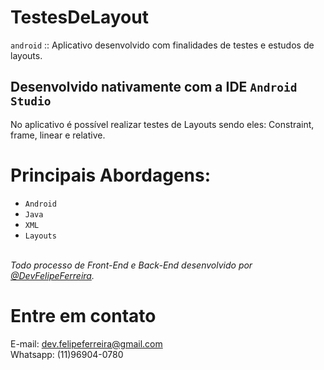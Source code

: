 # TestesDeLayout
``android`` :: Aplicativo desenvolvido com finalidades de testes e estudos de layouts. 

## Desenvolvido nativamente com a IDE  ``Android Studio``

No aplicativo é possível realizar testes de Layouts sendo eles: Constraint, frame, linear e relative. 

# Principais Abordagens:

- ``Android``
- ``Java``
- ``XML``
- ``Layouts``

<br>*Todo processo de Front-End e Back-End desenvolvido por [@DevFelipeFerreira](https://github.com/felipeferreira-dev).*</br>

# Entre em contato 
E-mail: dev.felipeferreira@gmail.com 
<br>Whatsapp: (11)96904-0780</br>
